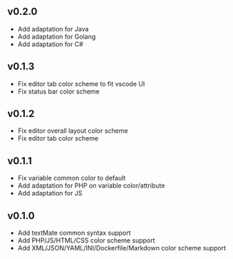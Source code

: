 ## v0.2.0
- Add adaptation for Java
- Add adaptation for Golang
- Add adaptation for C#

## v0.1.3
- Fix editor tab color scheme to fit vscode UI
- Fix status bar color scheme

## v0.1.2
- Fix editor overall layout color scheme
- Fix editor tab color scheme

## v0.1.1
- Fix variable common color to default
- Add adaptation for PHP on variable color/attribute
- Add adaptation for JS

## v0.1.0
- Add textMate common syntax support
- Add PHP/JS/HTML/CSS color scheme support
- Add XML/JSON/YAML/INI/Dockerfile/Markdown color scheme support
